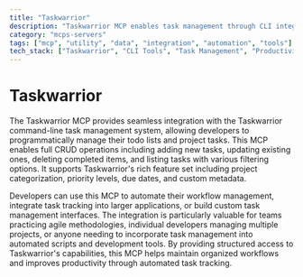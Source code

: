 ```yaml
---
title: "Taskwarrior"
description: "Taskwarrior MCP enables task management through CLI integration, supporting project organization and priority levels for efficient workflow automation."
category: "mcps-servers"
tags: ["mcp", "utility", "data", "integration", "automation", "tools"]
tech_stack: ["Taskwarrior", "CLI Tools", "Task Management", "Productivity Tools", "Workflow Automation"]
---
```


# Taskwarrior

The Taskwarrior MCP provides seamless integration with the Taskwarrior command-line task management system, allowing developers to programmatically manage their todo lists and project tasks. This MCP enables full CRUD operations including adding new tasks, updating existing ones, deleting completed items, and listing tasks with various filtering options. It supports Taskwarrior's rich feature set including project categorization, priority levels, due dates, and custom metadata.

Developers can use this MCP to automate their workflow management, integrate task tracking into larger applications, or build custom task management interfaces. The integration is particularly valuable for teams practicing agile methodologies, individual developers managing multiple projects, or anyone needing to incorporate task management into automated scripts and development tools. By providing structured access to Taskwarrior's capabilities, this MCP helps maintain organized workflows and improves productivity through automated task tracking.
